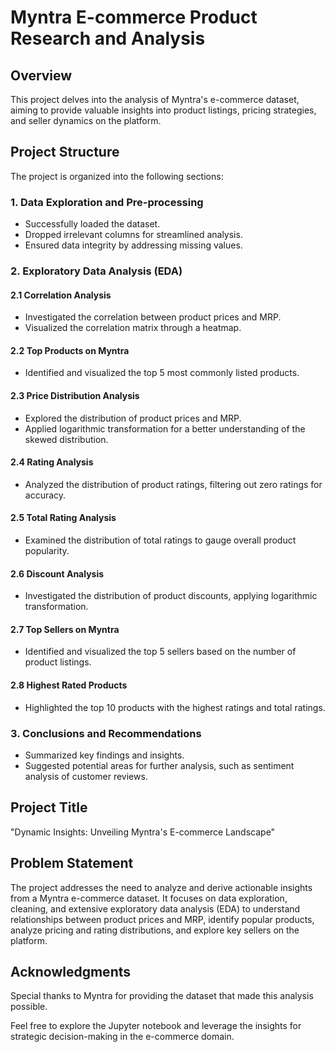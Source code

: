 # Myntra E-commerce Product Research and Analysis

## Overview
This project delves into the analysis of Myntra's e-commerce dataset, aiming to provide valuable insights into product listings, pricing strategies, and seller dynamics on the platform.

## Project Structure
The project is organized into the following sections:

### 1. Data Exploration and Pre-processing
- Successfully loaded the dataset.
- Dropped irrelevant columns for streamlined analysis.
- Ensured data integrity by addressing missing values.

### 2. Exploratory Data Analysis (EDA)
#### 2.1 Correlation Analysis
- Investigated the correlation between product prices and MRP.
- Visualized the correlation matrix through a heatmap.

#### 2.2 Top Products on Myntra
- Identified and visualized the top 5 most commonly listed products.

#### 2.3 Price Distribution Analysis
- Explored the distribution of product prices and MRP.
- Applied logarithmic transformation for a better understanding of the skewed distribution.

#### 2.4 Rating Analysis
- Analyzed the distribution of product ratings, filtering out zero ratings for accuracy.

#### 2.5 Total Rating Analysis
- Examined the distribution of total ratings to gauge overall product popularity.

#### 2.6 Discount Analysis
- Investigated the distribution of product discounts, applying logarithmic transformation.

#### 2.7 Top Sellers on Myntra
- Identified and visualized the top 5 sellers based on the number of product listings.

#### 2.8 Highest Rated Products
- Highlighted the top 10 products with the highest ratings and total ratings.

### 3. Conclusions and Recommendations
- Summarized key findings and insights.
- Suggested potential areas for further analysis, such as sentiment analysis of customer reviews.

## Project Title
"Dynamic Insights: Unveiling Myntra's E-commerce Landscape"

## Problem Statement
The project addresses the need to analyze and derive actionable insights from a Myntra e-commerce dataset. It focuses on data exploration, cleaning, and extensive exploratory data analysis (EDA) to understand relationships between product prices and MRP, identify popular products, analyze pricing and rating distributions, and explore key sellers on the platform.

## Acknowledgments
Special thanks to Myntra for providing the dataset that made this analysis possible.

Feel free to explore the Jupyter notebook and leverage the insights for strategic decision-making in the e-commerce domain.
